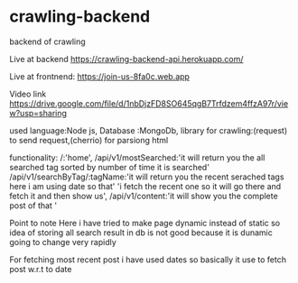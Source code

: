 # crawling-backend
backend of crawling

Live at  backend https://crawling-backend-api.herokuapp.com/

Live at frontnend: https://join-us-8fa0c.web.app

Video link https://drive.google.com/file/d/1nbDjzFD8SO645qgB7Trfdzem4ffzA97r/view?usp=sharing

 used
 language:Node js,
 Database :MongoDb,
 library for crawling:(request) to send request,(cherrio) for parsiong html

functionality:
 /:'home',
 /api/v1/mostSearched:'it will return you the all searched tag sorted by number of time it is searched'
 /api/v1/searchByTag/:tagName:'it will return you the recent serached tags here i am using date so that' 
 								'i fetch the recent one so it will go there and fetch it  and then show us',
/api/v1/content:'it will show you the complete post of that '	 							

Point to note
 Here i have tried to make page dynamic instead of static so idea of storing all search result in db is not good because it 
 is dunamic going to change very rapidly

 For fetching most recent post i have used dates so basically it use to fetch post w.r.t to date 
